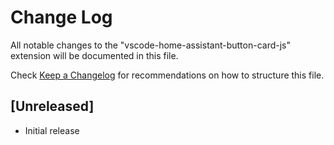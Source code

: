 # Change Log

All notable changes to the "vscode-home-assistant-button-card-js" extension will be documented in this file.

Check [Keep a Changelog](http://keepachangelog.com/) for recommendations on how to structure this file.

## [Unreleased]

- Initial release